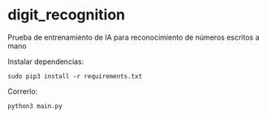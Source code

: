 # digit_recognition
Prueba de entrenamiento de IA para reconocimiento de números escritos a mano

Instalar dependencias:
```
sudo pip3 install -r requirements.txt
```

Correrlo:
```
python3 main.py
```
